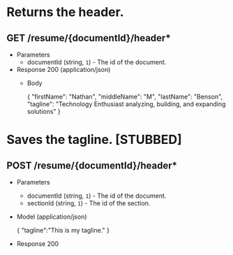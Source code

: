 # Returns the header.
## GET /resume/{documentId}/header*
+ Parameters
  + documentId (string, `1`) - The id of the document.
+ Response 200 (application/json)
  + Body

    {
      "firstName": "Nathan",
      "middleName": "M",
      "lastName": "Benson",
      "tagline": "Technology Enthusiast analyzing, building, and expanding solutions"
    }


# Saves the tagline. [STUBBED]
## POST /resume/{documentId}/header*
+ Parameters
  + documentId (string, `1`) - The id of the document.
  + sectionId (string, `1`) - The id of the section.
+ Model (application/json)

  {
    "tagline":"This is my tagline."
  }

+ Response 200
